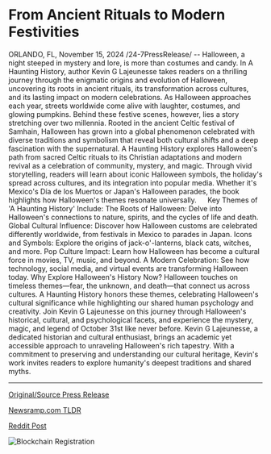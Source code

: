 # From Ancient Rituals to Modern Festivities

ORLANDO, FL, November 15, 2024 /24-7PressRelease/ -- Halloween, a night steeped in mystery and lore, is more than costumes and candy. In A Haunting History, author Kevin G Lajeunesse takes readers on a thrilling journey through the enigmatic origins and evolution of Halloween, uncovering its roots in ancient rituals, its transformation across cultures, and its lasting impact on modern celebrations.  As Halloween approaches each year, streets worldwide come alive with laughter, costumes, and glowing pumpkins. Behind these festive scenes, however, lies a story stretching over two millennia. Rooted in the ancient Celtic festival of Samhain, Halloween has grown into a global phenomenon celebrated with diverse traditions and symbolism that reveal both cultural shifts and a deep fascination with the supernatural.  A Haunting History explores Halloween's path from sacred Celtic rituals to its Christian adaptations and modern revival as a celebration of community, mystery, and magic. Through vivid storytelling, readers will learn about iconic Halloween symbols, the holiday's spread across cultures, and its integration into popular media. Whether it's Mexico's Día de los Muertos or Japan's Halloween parades, the book highlights how Halloween's themes resonate universally.   Key Themes of 'A Haunting History' Include:  The Roots of Halloween: Delve into Halloween's connections to nature, spirits, and the cycles of life and death.  Global Cultural Influence: Discover how Halloween customs are celebrated differently worldwide, from festivals in Mexico to parades in Japan.  Icons and Symbols: Explore the origins of jack-o'-lanterns, black cats, witches, and more. Pop Culture Impact: Learn how Halloween has become a cultural force in movies, TV, music, and beyond.  A Modern Celebration: See how technology, social media, and virtual events are transforming Halloween today.  Why Explore Halloween's History Now?  Halloween touches on timeless themes—fear, the unknown, and death—that connect us across cultures. A Haunting History honors these themes, celebrating Halloween's cultural significance while highlighting our shared human psychology and creativity.  Join Kevin G Lajeunesse on this journey through Halloween's historical, cultural, and psychological facets, and experience the mystery, magic, and legend of October 31st like never before.  Kevin G Lajeunesse, a dedicated historian and cultural enthusiast, brings an academic yet accessible approach to unraveling Halloween's rich tapestry. With a commitment to preserving and understanding our cultural heritage, Kevin's work invites readers to explore humanity's deepest traditions and shared myths. 

---

[Original/Source Press Release](https://www.24-7pressrelease.com/press-release/516203/from-ancient-rituals-to-modern-festivities)
                    

[Newsramp.com TLDR](https://newsramp.com/curated-news/unveiling-the-enigmatic-origins-and-evolution-of-halloween/41b86d8dacbbf7469bb185294776fc29) 

 



[Reddit Post](https://www.reddit.com/r/BookNews/comments/1gu3i2x/unveiling_the_enigmatic_origins_and_evolution_of/) 



![Blockchain Registration](https://cdn.newsramp.app/24-7PressRelease/qrcode/2411/18/elleUpT3.webp)
